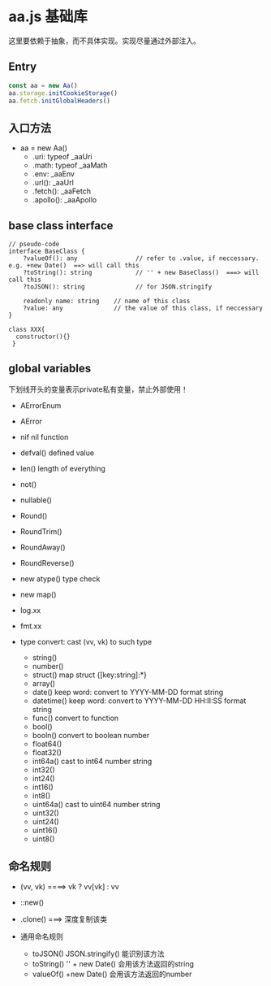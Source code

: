 # aa.js  基础库

这里要依赖于抽象，而不具体实现。实现尽量通过外部注入。

## Entry

```javascript
const aa = new Aa()
aa.storage.initCookieStorage()
aa.fetch.initGlobalHeaders()


```

## 入口方法

* aa = new Aa()
    * .uri: typeof _aaUri
    * .math: typeof _aaMath
    * .env: _aaEnv
    * .url(): _aaUrl
    * .fetch(): _aaFetch
    * .apollo(): _aaApollo

## base class interface

```
// pseudo-code
interface BaseClass {
    ?valueOf(): any                // refer to .value, if neccessary. e.g. +new Date()  ==> will call this
    ?toString(): string            // '' + new BaseClass()  ===> will call this
    ?toJSON(): string              // for JSON.stringify
    
    readonly name: string    // name of this class
    ?value: any              // the value of this class, if neccessary
}

class XXX{
  constructor(){}
 }

```

## global variables

下划线开头的变量表示private私有变量，禁止外部使用！

* AErrorEnum
* AError
* nif nil function
* defval()   defined value
* len()      length of everything

* not()
* nullable()
* Round()
* RoundTrim()
* RoundAway()
* RoundReverse()

* new atype()  type check
* new map()
* log.xx
* fmt.xx
* type convert: cast (vv, vk) to such type
    * string()
    * number()
    * struct()   map struct {[key:string]:*}
    * array()
    * date()     keep word: convert to YYYY-MM-DD format string
    * datetime() keep word: convert to YYYY-MM-DD HH:II:SS format string
    * func()     convert to function
    * bool()
    * booln()  convert to boolean number
    * float64()
    * float32()
    * int64a() cast to int64 number string
    * int32()
    * int24()
    * int16()
    * int8()
    * uint64a() cast to uint64 number string
    * uint32()
    * uint24()
    * uint16()
    * uint8()

## 命名规则

* (vv, vk)   ====>  vk ? vv[vk] : vv
* ::new()
* .clone()  ===> 深度复制该类

* 通用命名规则
    * toJSON()    JSON.stringify() 能识别该方法
    * toString()  '' + new Date() 会用该方法返回的string
    * valueOf()  +new Date() 会用该方法返回的number


